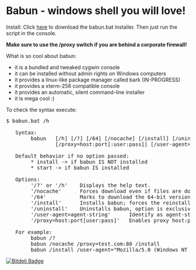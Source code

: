 # Babun - windows shell you will love!

Install:
Click [here](https://github.com/reficio/babun/raw/master/babun.bat)  to download the babun.bat installer. Then just run the script in the console.

__Make sure to use the /proxy switch if you are behind a corporate firewall!__

What is so cool about babun:
* it is a bundled and tweaked cygwin console
* it can be installed without admin rights on Windows computers
* it provides a linux-like package manager called bark (IN-PROGRESS)
* it provides a xterm-256 compatible console
* it provides an automatic, silent command-line installer
* it is mega cool :)

To check the syntax execute:
<pre>
$ babun.bat /h

   Syntax:
        babun   [/h] [/?] [/64] [/nocache] [/install] [/uninstall]
                [/proxy=host:port[:user:pass]] [/user-agent=agent-string]

   Default behavior if no option passed:
        * install -> if babun IS NOT installed
        * start -> if babun IS installed

   Options:
        '/?' or '/h'    Displays the help text.
        '/nocache'      Forces download even if files are downloaded.
        '/64'           Marks to download the 64-bit version of Cygwin (NOT RECOMMENDED)
        '/install'      Installs babun; forces the reinstallation even if already installed
        '/uninstall'    Uninstalls babun, option is exclusive, others are ignored
        '/user-agent=agent-string'      Identify as agent-string to the http server.
        '/proxy=host:port[user:pass]'   Enables proxy host:port

   For example:
        babun /?
        babun /nocache /proxy=test.com:80 /install
        babun /install /user-agent="Mozilla/5.0 (Windows NT 6.1; rv:6.0)"
</pre>

[![Bitdeli Badge](https://d2weczhvl823v0.cloudfront.net/reficio/babun/trend.png)](https://bitdeli.com/free "Bitdeli Badge")


